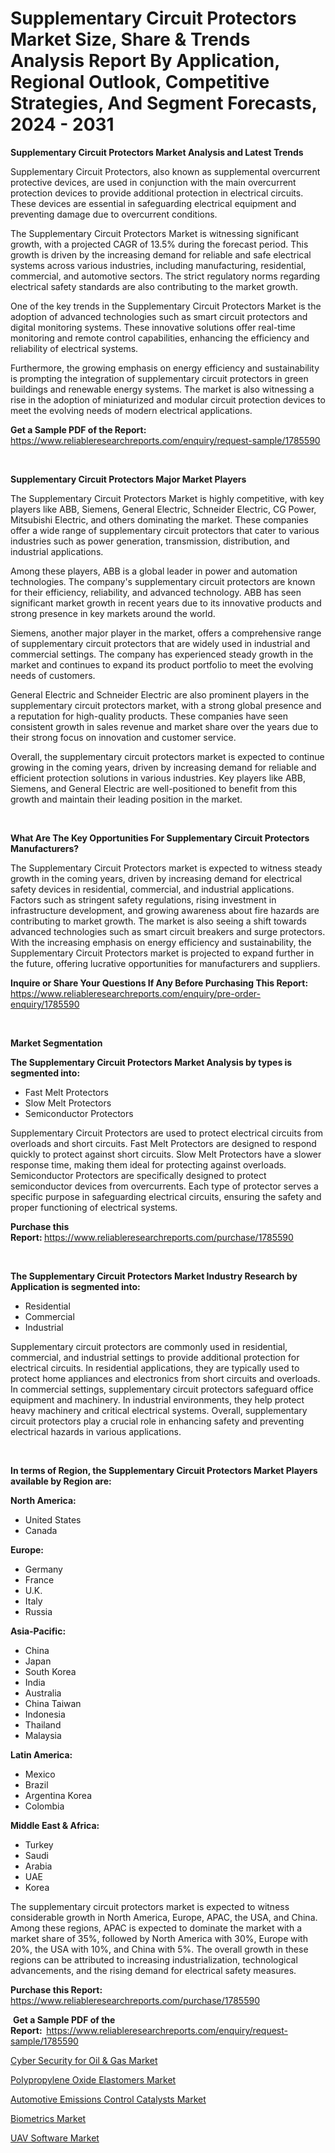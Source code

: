<p><h1>Supplementary Circuit Protectors Market Size, Share & Trends Analysis Report By Application, Regional Outlook, Competitive Strategies, And Segment Forecasts, 2024 - 2031</h1></p><p><strong>Supplementary Circuit Protectors Market Analysis and Latest Trends</strong></p>
<p><p>Supplementary Circuit Protectors, also known as supplemental overcurrent protective devices, are used in conjunction with the main overcurrent protection devices to provide additional protection in electrical circuits. These devices are essential in safeguarding electrical equipment and preventing damage due to overcurrent conditions.</p><p>The Supplementary Circuit Protectors Market is witnessing significant growth, with a projected CAGR of 13.5% during the forecast period. This growth is driven by the increasing demand for reliable and safe electrical systems across various industries, including manufacturing, residential, commercial, and automotive sectors. The strict regulatory norms regarding electrical safety standards are also contributing to the market growth.</p><p>One of the key trends in the Supplementary Circuit Protectors Market is the adoption of advanced technologies such as smart circuit protectors and digital monitoring systems. These innovative solutions offer real-time monitoring and remote control capabilities, enhancing the efficiency and reliability of electrical systems.</p><p>Furthermore, the growing emphasis on energy efficiency and sustainability is prompting the integration of supplementary circuit protectors in green buildings and renewable energy systems. The market is also witnessing a rise in the adoption of miniaturized and modular circuit protection devices to meet the evolving needs of modern electrical applications.</p></p>
<p><strong>Get a Sample PDF of the Report:&nbsp;</strong> <a href="https://www.reliableresearchreports.com/enquiry/request-sample/1785590">https://www.reliableresearchreports.com/enquiry/request-sample/1785590</a></p>
<p>&nbsp;</p>
<p><strong>Supplementary Circuit Protectors Major Market Players</strong></p>
<p><p>The Supplementary Circuit Protectors Market is highly competitive, with key players like ABB, Siemens, General Electric, Schneider Electric, CG Power, Mitsubishi Electric, and others dominating the market. These companies offer a wide range of supplementary circuit protectors that cater to various industries such as power generation, transmission, distribution, and industrial applications.</p><p>Among these players, ABB is a global leader in power and automation technologies. The company's supplementary circuit protectors are known for their efficiency, reliability, and advanced technology. ABB has seen significant market growth in recent years due to its innovative products and strong presence in key markets around the world.</p><p>Siemens, another major player in the market, offers a comprehensive range of supplementary circuit protectors that are widely used in industrial and commercial settings. The company has experienced steady growth in the market and continues to expand its product portfolio to meet the evolving needs of customers.</p><p>General Electric and Schneider Electric are also prominent players in the supplementary circuit protectors market, with a strong global presence and a reputation for high-quality products. These companies have seen consistent growth in sales revenue and market share over the years due to their strong focus on innovation and customer service.</p><p>Overall, the supplementary circuit protectors market is expected to continue growing in the coming years, driven by increasing demand for reliable and efficient protection solutions in various industries. Key players like ABB, Siemens, and General Electric are well-positioned to benefit from this growth and maintain their leading position in the market.</p></p>
<p>&nbsp;</p>
<p><strong>What Are The Key Opportunities For Supplementary Circuit Protectors Manufacturers?</strong></p>
<p><p>The Supplementary Circuit Protectors market is expected to witness steady growth in the coming years, driven by increasing demand for electrical safety devices in residential, commercial, and industrial applications. Factors such as stringent safety regulations, rising investment in infrastructure development, and growing awareness about fire hazards are contributing to market growth. The market is also seeing a shift towards advanced technologies such as smart circuit breakers and surge protectors. With the increasing emphasis on energy efficiency and sustainability, the Supplementary Circuit Protectors market is projected to expand further in the future, offering lucrative opportunities for manufacturers and suppliers.</p></p>
<p><strong>Inquire or Share Your Questions If Any Before Purchasing This Report:</strong> <a href="https://www.reliableresearchreports.com/enquiry/pre-order-enquiry/1785590">https://www.reliableresearchreports.com/enquiry/pre-order-enquiry/1785590</a></p>
<p>&nbsp;</p>
<p><strong>Market Segmentation</strong></p>
<p><strong>The Supplementary Circuit Protectors Market Analysis by types is segmented into:</strong></p>
<p><ul><li>Fast Melt Protectors</li><li>Slow Melt Protectors</li><li>Semiconductor Protectors</li></ul></p>
<p><p>Supplementary Circuit Protectors are used to protect electrical circuits from overloads and short circuits. Fast Melt Protectors are designed to respond quickly to protect against short circuits. Slow Melt Protectors have a slower response time, making them ideal for protecting against overloads. Semiconductor Protectors are specifically designed to protect semiconductor devices from overcurrents. Each type of protector serves a specific purpose in safeguarding electrical circuits, ensuring the safety and proper functioning of electrical systems.</p></p>
<p><strong>Purchase this Report:&nbsp;</strong><a href="https://www.reliableresearchreports.com/purchase/1785590">https://www.reliableresearchreports.com/purchase/1785590</a></p>
<p>&nbsp;</p>
<p><strong>The Supplementary Circuit Protectors Market Industry Research by Application is segmented into:</strong></p>
<p><ul><li>Residential</li><li>Commercial</li><li>Industrial</li></ul></p>
<p><p>Supplementary circuit protectors are commonly used in residential, commercial, and industrial settings to provide additional protection for electrical circuits. In residential applications, they are typically used to protect home appliances and electronics from short circuits and overloads. In commercial settings, supplementary circuit protectors safeguard office equipment and machinery. In industrial environments, they help protect heavy machinery and critical electrical systems. Overall, supplementary circuit protectors play a crucial role in enhancing safety and preventing electrical hazards in various applications.</p></p>
<p>&nbsp;</p>
<p><strong>In terms of Region, the Supplementary Circuit Protectors Market Players available by Region are:</strong></p>
<p>
    <p> <strong> North America: </strong>
        <ul>
            <li>United States</li>
            <li>Canada</li>
        </ul>
        </p> 
    <p> <strong> Europe: </strong>
        <ul>
            <li>Germany</li>
            <li>France</li>
            <li>U.K.</li>
            <li>Italy</li>
            <li>Russia</li>
        </ul>
        </p> 
    <p> <strong> Asia-Pacific: </strong>
        <ul>
            <li>China</li>
            <li>Japan</li>
            <li>South Korea</li>
            <li>India</li>
            <li>Australia</li>
            <li>China Taiwan</li>
            <li>Indonesia</li>
            <li>Thailand</li>
            <li>Malaysia</li>
        </ul>
        </p> 
    <p> <strong> Latin America: </strong>
        <ul>
            <li>Mexico</li>
            <li>Brazil</li>
            <li>Argentina Korea</li>
            <li>Colombia</li>
        </ul>
        </p> 
    <p> <strong> Middle East & Africa: </strong>
        <ul>
            <li>Turkey</li>
            <li>Saudi</li>
            <li>Arabia</li>
            <li>UAE</li>
            <li>Korea</li>
        </ul>
    </p>
    </p>
<p><p>The supplementary circuit protectors market is expected to witness considerable growth in North America, Europe, APAC, the USA, and China. Among these regions, APAC is expected to dominate the market with a market share of 35%, followed by North America with 30%, Europe with 20%, the USA with 10%, and China with 5%. The overall growth in these regions can be attributed to increasing industrialization, technological advancements, and the rising demand for electrical safety measures.</p></p>
<p><strong>Purchase this Report: </strong><a href="https://www.reliableresearchreports.com/purchase/1785590">https://www.reliableresearchreports.com/purchase/1785590</a></p>
<p>&nbsp;<strong>Get a Sample PDF of the Report:&nbsp;&nbsp;</strong><a href="https://www.reliableresearchreports.com/enquiry/request-sample/1785590">https://www.reliableresearchreports.com/enquiry/request-sample/1785590</a></p>
<p><strong></strong></p>
<p><p><a href="https://medium.com/@jaredkiehn7567/cyber-security-for-oil-amp-gas-market-analysis-its-cagr-market-segmentation-and-global-industry-1bb64d6dd946">Cyber Security for Oil & Gas Market</a></p><p><a href="https://github.com/ashepherd82/Market-Research-Report-List-3/blob/main/polypropylene-oxide-elastomers-market.md">Polypropylene Oxide Elastomers Market</a></p><p><a href="https://github.com/irfadac/Market-Research-Report-List-2/blob/main/automotive-emissions-control-catalysts-market.md">Automotive Emissions Control Catalysts Market</a></p><p><a href="https://medium.com/@jaredkiehn7567/biometrics-market-competitive-analysis-market-trends-and-forecast-to-2031-9945fbac7ffe">Biometrics Market</a></p><p><a href="https://medium.com/@jaredkiehn7567/uav-software-market-trends-and-market-analysis-forecasted-for-period-2024-2031-1d56fd7935d5">UAV Software Market</a></p></p>